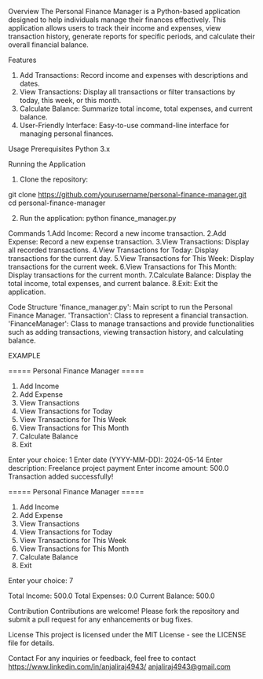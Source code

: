 Overview
The Personal Finance Manager is a Python-based application designed to help individuals manage their finances effectively. This application allows users to track their income and expenses, view transaction history, generate reports for specific periods, and calculate their overall financial balance.

Features
1. Add Transactions: Record income and expenses with descriptions and dates.
2. View Transactions: Display all transactions or filter transactions by today, this week, or this month.
3. Calculate Balance: Summarize total income, total expenses, and current balance.
4. User-Friendly Interface: Easy-to-use command-line interface for managing personal finances.

Usage
Prerequisites
Python 3.x

Running the Application
1. Clone the repository:

git clone https://github.com/yourusername/personal-finance-manager.git
cd personal-finance-manager

2. Run the application:
python finance_manager.py

Commands
1.Add Income: Record a new income transaction.
2.Add Expense: Record a new expense transaction.
3.View Transactions: Display all recorded transactions.
4.View Transactions for Today: Display transactions for the current day.
5.View Transactions for This Week: Display transactions for the current week.
6.View Transactions for This Month: Display transactions for the current month.
7.Calculate Balance: Display the total income, total expenses, and current balance.
8.Exit: Exit the application.

Code Structure
'finance_manager.py': Main script to run the Personal Finance Manager.
'Transaction': Class to represent a financial transaction.
'FinanceManager': Class to manage transactions and provide functionalities such as adding transactions, viewing transaction history, and calculating balance.

EXAMPLE

===== Personal Finance Manager =====
1. Add Income
2. Add Expense
3. View Transactions
4. View Transactions for Today
5. View Transactions for This Week
6. View Transactions for This Month
7. Calculate Balance
8. Exit

Enter your choice: 1
Enter date (YYYY-MM-DD): 2024-05-14
Enter description: Freelance project payment
Enter income amount: 500.0
Transaction added successfully!

===== Personal Finance Manager =====
1. Add Income
2. Add Expense
3. View Transactions
4. View Transactions for Today
5. View Transactions for This Week
6. View Transactions for This Month
7. Calculate Balance
8. Exit

Enter your choice: 7

Total Income: 500.0
Total Expenses: 0.0
Current Balance: 500.0

Contribution
Contributions are welcome! Please fork the repository and submit a pull request for any enhancements or bug fixes.

License
This project is licensed under the MIT License - see the LICENSE file for details.

Contact
For any inquiries or feedback, feel free to contact https://www.linkedin.com/in/anjaliraj4943/
anjaliraj4943@gmail.com
